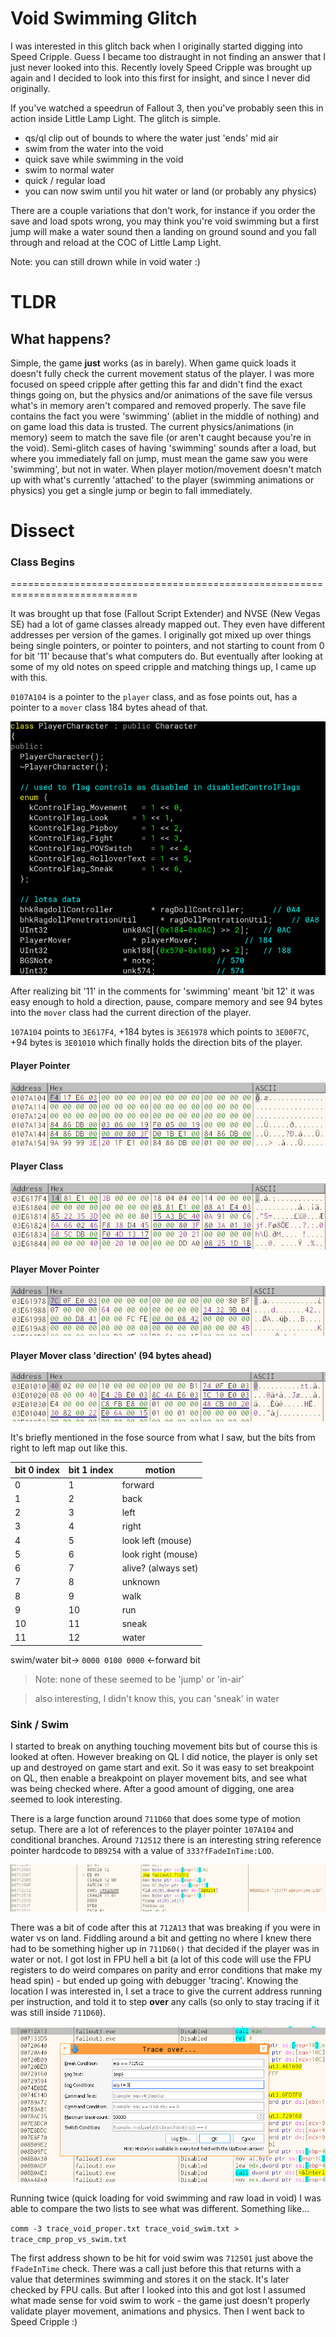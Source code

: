 # Void Swimming Glitch

I was interested in this glitch back when I originally started digging into
Speed Cripple. Guess I became too distraught in not finding an answer that
I just never looked into this. Recently lovely Speed Cripple was brought up
again and I decided to look into this first for insight, and since I never
did originally.

If you've watched a speedrun of Fallout 3, then you've probably seen this
in action inside Little Lamp Light. The glitch is simple.

- qs/ql clip out of bounds to where the water just 'ends' mid air
- swim from the water into the void
- quick save while swimming in the void
- swim to normal water
- quick / regular load
- you can now swim until you hit water or land (or probably any physics)

There are a couple variations that don't work, for instance if you order
the save and load spots wrong, you may think you're void swimming but a
first jump will make a water sound then a landing on ground sound and you
fall through and reload at the COC of Little Lamp Light.

Note: you can still drown while in void water :)

# TLDR

## What happens?

Simple, the game **just** works (as in barely). When game quick loads it
doesn't fully check the current movement status of the player. I was more
focused on speed cripple after getting this far and didn't find the exact
things going on, but the physics and/or animations of the save file versus
what's in memory aren't compared and removed properly. The save file
contains the fact you were 'swimming' (abliet in the middle of nothing)
and on game load this data is trusted. The current physics/animations
(in memory) seem to match the save file (or aren't caught because you're
in the void). Semi-glitch cases of having 'swimming' sounds after a load,
but where you immediately fall on jump, must mean the game saw you were
'swimming', but not in water. When player motion/movement doesn't match
up with what's currently 'attached' to the player (swimming animations
or physics) you get a single jump or begin to fall immediately.

# Dissect

### Class Begins
\============================================================================

It was brought up that fose (Fallout Script Extender) and NVSE (New Vegas SE)
had a lot of game classes already mapped out. They even have different addresses
per version of the games. I originally got mixed up over things being single
pointers, or pointer to pointers, and not starting to count from 0 for bit '11'
because that's what computers do. But eventually after looking at some of my
old notes on speed cripple and matching things up, I came up with this.

`0107A104` is a pointer to the `player` class, and as fose points out, has a
pointer to a `mover` class 184 bytes ahead of that.

![pc_mover_code](./img/pc_mover_code.png)

After realizing bit '11' in the comments for 'swimming' meant 'bit 12' it was
easy enough to hold a direction, pause, compare memory and see 94 bytes into
the `mover` class had the current direction of the player.

`107A104` points to `3E617F4`, +184 bytes is `3E61978` which points to `3E00F7C`,
+94 bytes is `3E01010` which finally holds the direction bits of the player.

#### Player Pointer
![pc_ptr](./img/pc_ptr.png)
#### Player Class
![pc_class](./img/pc_class.png)
#### Player Mover Pointer
![pc_mover](./img/pc_mover.png)
#### Player Mover class 'direction' (94 bytes ahead)
![pc_mover_dir](./img/pc_mover_dir.png)

It's briefly mentioned in the fose source from what I saw, but the bits from
right to left map out like this.

|bit 0 index|bit 1 index|motion|
|----|----|----|
|0|1|forward|
|1|2|back|
|2|3|left|
|3|4|right|
|4|5|look left (mouse)|
|5|6|look right (mouse)|
|6|7|alive? (always set)|
|7|8|unknown|
|8|9|walk|
|9|10|run|
|10|11|sneak|
|11|12|water|

swim/water bit-> `0000 0100 0000` <-forward bit

> Note: none of these seemed to be 'jump' or 'in-air'

> also interesting, I didn't know this, you can 'sneak' in water

### Sink / Swim

I started to break on anything touching movement bits but of course this
is looked at often. However breaking on QL I did notice, the player is
only set up and destroyed on game start and exit. So it was easy to set
breakpoint on QL, then enable a breakpoint on player movement bits, and
see what was being checked where. After a good amount of digging, one
area seemed to look interesting.

There is a large function around `711D60` that does some type of motion
setup. There are a lot of references to the player pointer `107A104` and
conditional branches. Around `712512` there is an interesting string
reference pointer hardcode to `DB9254` with a value of `333?fFadeInTime:LOD`.

![fadeintime](./img/fadeintime.png)

There was a bit of code after this at `712A13` that was breaking if you were
in water vs on land. Fiddling around a bit and getting no where I knew there
had to be something higher up in `711D60()` that decided if the player was
in water or not. I got lost in FPU hell a bit (a lot of this code will use
the FPU registers to do weird compares on parity and error conditions that
make my head spin) - but ended up going with debugger 'tracing'. Knowing
the location I was interested in, I set a trace to give the current address
running per instruction, and told it to step **over** any calls (so only
to stay tracing if it was still inside `711D60`).

![trace](./img/trace.png)

Running twice (quick loading for void swimming and raw load in void)
I was able to compare the two lists to see what was different.
Something like...

`comm -3 trace_void_proper.txt trace_void_swim.txt > trace_cmp_prop_vs_swim.txt`

The first address shown to be hit for void swim was `712501` just above the
`fFadeInTime` check. There was a call just before this that returns with a
value that determines swimming and stores it on the stack. It's later checked
by FPU calls. But after I looked into this and got lost I assumed what made
sense for void swim to work - the game just doesn't properly validate player
movement, animations and physics. Then I went back to Speed Cripple :)



